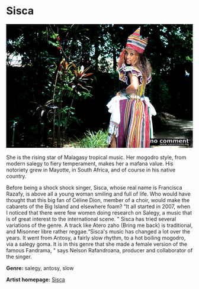 #  Sisca

![alt text](sisca.jpg)

She is the rising star of Malagasy tropical music. Her mogodro style, from modern salegy to fiery temperament, makes her a mafana value. His notoriety grew in Mayotte, in South Africa, and of course in his native country. 

Before being a shock shock singer, Sisca, whose real name is Francisca Razafy, is above all a young woman smiling and full of life. Who would have thought that this big fan of Céline Dion, member of a choir, would make the cabarets of the Big Island and elsewhere foam? “It all started in 2007, when I noticed that there were few women doing research on Salegy, a music that is of great interest to the international scene. " Sisca has tried several variations of the genre. A track like Atero zaho (Bring me back) is traditional, and Misonner libre rather reggae.“Sisca's music has changed a lot over the years. It went from Antosy, a fairly slow rhythm, to a hot boiling mogodro, via a salegy goma. It is in this genre that she made a female version of the famous Fandrama, " says Nelson Rafandroana, producer and collaborator of the singer.

**Genre:** salegy, antosy, slow

**Artist homepage:** [Sisca](
https://fr-fr.facebook.com/sisca.jobikelyvaleur)